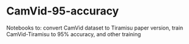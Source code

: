 # CamVid-95-accuracy
Notebooks to: convert CamVid dataset to Tiramisu paper version, train CamVid-Tiramisu to 95% accuracy, and other training
